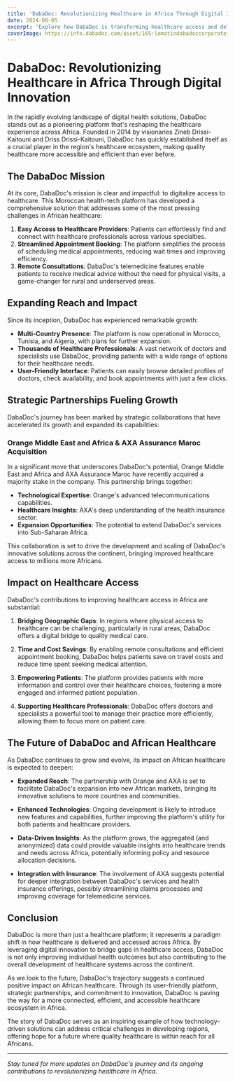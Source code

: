 ```yaml
---
title: 'DabaDoc: Revolutionizing Healthcare in Africa Through Digital Innovation'
date: 2024-08-05
excerpt: 'Explore how DabaDoc is transforming healthcare access and delivery across Africa with its innovative digital platform and strategic partnerships.'
coverImage: https://info.dabadoc.com/asset/165:lematindabadoccorporatejpg
---
```


# DabaDoc: Revolutionizing Healthcare in Africa Through Digital Innovation

In the rapidly evolving landscape of digital health solutions, DabaDoc stands out as a pioneering platform that's reshaping the healthcare experience across Africa. Founded in 2014 by visionaries Zineb Drissi-Kaitouni and Driss Drissi-Kaitouni, DabaDoc has quickly established itself as a crucial player in the region's healthcare ecosystem, making quality healthcare more accessible and efficient than ever before.

## The DabaDoc Mission

At its core, DabaDoc's mission is clear and impactful: to digitalize access to healthcare. This Moroccan health-tech platform has developed a comprehensive solution that addresses some of the most pressing challenges in African healthcare:

1. **Easy Access to Healthcare Providers**: Patients can effortlessly find and connect with healthcare professionals across various specialties.
2. **Streamlined Appointment Booking**: The platform simplifies the process of scheduling medical appointments, reducing wait times and improving efficiency.
3. **Remote Consultations**: DabaDoc's telemedicine features enable patients to receive medical advice without the need for physical visits, a game-changer for rural and underserved areas.

## Expanding Reach and Impact

Since its inception, DabaDoc has experienced remarkable growth:

- **Multi-Country Presence**: The platform is now operational in Morocco, Tunisia, and Algeria, with plans for further expansion.
- **Thousands of Healthcare Professionals**: A vast network of doctors and specialists use DabaDoc, providing patients with a wide range of options for their healthcare needs.
- **User-Friendly Interface**: Patients can easily browse detailed profiles of doctors, check availability, and book appointments with just a few clicks.

## Strategic Partnerships Fueling Growth

DabaDoc's journey has been marked by strategic collaborations that have accelerated its growth and expanded its capabilities:

### Orange Middle East and Africa & AXA Assurance Maroc Acquisition

In a significant move that underscores DabaDoc's potential, Orange Middle East and Africa and AXA Assurance Maroc have recently acquired a majority stake in the company. This partnership brings together:

- **Technological Expertise**: Orange's advanced telecommunications capabilities.
- **Healthcare Insights**: AXA's deep understanding of the health insurance sector.
- **Expansion Opportunities**: The potential to extend DabaDoc's services into Sub-Saharan Africa.

This collaboration is set to drive the development and scaling of DabaDoc's innovative solutions across the continent, bringing improved healthcare access to millions more Africans.

## Impact on Healthcare Access

DabaDoc's contributions to improving healthcare access in Africa are substantial:

1. **Bridging Geographic Gaps**: In regions where physical access to healthcare can be challenging, particularly in rural areas, DabaDoc offers a digital bridge to quality medical care.

2. **Time and Cost Savings**: By enabling remote consultations and efficient appointment booking, DabaDoc helps patients save on travel costs and reduce time spent seeking medical attention.

3. **Empowering Patients**: The platform provides patients with more information and control over their healthcare choices, fostering a more engaged and informed patient population.

4. **Supporting Healthcare Professionals**: DabaDoc offers doctors and specialists a powerful tool to manage their practice more efficiently, allowing them to focus more on patient care.

## The Future of DabaDoc and African Healthcare

As DabaDoc continues to grow and evolve, its impact on African healthcare is expected to deepen:

- **Expanded Reach**: The partnership with Orange and AXA is set to facilitate DabaDoc's expansion into new African markets, bringing its innovative solutions to more countries and communities.

- **Enhanced Technologies**: Ongoing development is likely to introduce new features and capabilities, further improving the platform's utility for both patients and healthcare providers.

- **Data-Driven Insights**: As the platform grows, the aggregated (and anonymized) data could provide valuable insights into healthcare trends and needs across Africa, potentially informing policy and resource allocation decisions.

- **Integration with Insurance**: The involvement of AXA suggests potential for deeper integration between DabaDoc's services and health insurance offerings, possibly streamlining claims processes and improving coverage for telemedicine services.

## Conclusion

DabaDoc is more than just a healthcare platform; it represents a paradigm shift in how healthcare is delivered and accessed across Africa. By leveraging digital innovation to bridge gaps in healthcare access, DabaDoc is not only improving individual health outcomes but also contributing to the overall development of healthcare systems across the continent.

As we look to the future, DabaDoc's trajectory suggests a continued positive impact on African healthcare. Through its user-friendly platform, strategic partnerships, and commitment to innovation, DabaDoc is paving the way for a more connected, efficient, and accessible healthcare ecosystem in Africa.

The story of DabaDoc serves as an inspiring example of how technology-driven solutions can address critical challenges in developing regions, offering hope for a future where quality healthcare is within reach for all Africans.

---

*Stay tuned for more updates on DabaDoc's journey and its ongoing contributions to revolutionizing healthcare in Africa.*